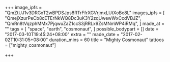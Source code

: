 +++
image_ipfs = "QmZtUJ1v3DRGxT2wBPDSJps8RTrFfrXGVrjmxLUtXoBe8L"
images_ipfs = [  "QmejXzurPeCb8cETErNkWQ8Dc3uK3Y2zqUwewWxCcdVBJZ",
  "QmRn8tVqzphMMx7PjqwuZaZ1ccS3jRRLx9ZsMNmWP4iRMq",
]
made_at = ""
tags = [
  "space",
  "earth",
  "cosmonaut",
]
possible_bodypart = []
date = "2017-03-10T19:45:24+08:00"
extra = ""
made_date = "2017-02-02T10:31:05+08:00"
duration_mins = 60
title = "Mighty Cosmonaut"
tattoos = ["mighty_cosmonaut"]

+++
